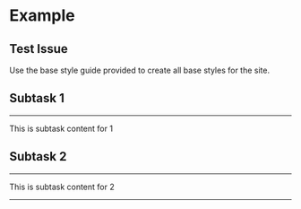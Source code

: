 Example
====
Test Issue
----
Use the base style guide provided to create all base styles for the site.

## Subtask 1
***
This is subtask content for 1
## Subtask 2
***
This is subtask content for 2
___